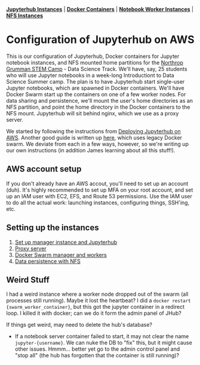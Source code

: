 **[Jupyterhub Instances](#jupyterhub-instance)** |
**[Docker Containers](#jupyter-notebook-server-docker-containers)** |
**[Notebook Worker Instances](#jupyter-notebook-worker-instances)** |
**[NFS Instances](#nfs-instance)**

# Configuration of Jupyterhub on AWS
This is our configuration of Jupyterhub, Docker containers for Jupyter notebook instances, and NFS mounted home partitions for the [Northrop Grumman STEM Camp](https://conferencereg.colostate.edu/Registration/Welcome.aspx?e=EB64C01EC8135319E6CDA22A5B404146) - Data Science Track.
We'll have, say, 25 students who will use Jupyter notebooks in a week-long Introductiont to Data Science Summer camp.
The plan is to have Jupyterhub start single-user Jupyter notebooks, which are spawned in Docker containers.
We'll have Docker Swarm start up the containers on one of a few worker nodes.
For data sharing and persistence, we'll mount the user's home directories as an NFS partition, and point the home directory in the Docker containers to the NFS mount.
Jupyterhub will sit behind nginx, which we use as a proxy server.

We started by following the instructions from [Deploying Jupyterhub on AWS](https://github.com/jupyterhub/jupyterhub/wiki/Deploying-JupyterHub-on-AWS).
Another good guide is written up [here](https://zonca.github.io/2016/05/jupyterhub-docker-swarm.html), which uses legacy Docker swarm.
We deviate from each in a few ways, however, so we're writing up our own instructions (in addition James learning about all this stuff!).

## AWS account setup
If you don't already have an AWS accout, you'll need to set up an account (duh).
It's highly recommended to set up MFA on your root account, and set up an IAM user with EC2, EFS, and Route 53 permissions.
Use the IAM user to do all the actual work: launching instances, configuring things, SSH'ing, etc.


## Setting up the instances

1. [Set up manager instance and Jupyterhub](jupyterhub/README.md)
2. [Proxy server](nginx/README.md)
3. [Docker Swarm manager and workers](swarm_legacy/README.md)
4. [Data persistence with NFS](nfs/README.md)

## Weird Stuff
I had a weird instance where a worker node dropped out of the swarm (all processes still running).
Maybe it lost the heartbeat?
I did a `docker restart {swarm_worker_container}`, but this got the jupyter container in a redirect loop.
I killed it with docker; can we do it form the admin panel of JHub?


If things get weird, may need to delete the hub's database?
* If a notebook server container failed to start, it may not clear the name `jupyter-{username}`.  We can nuke the DB to "fix" this, but it might cause other issues.  Hmmm... better yet go to the admin control panel and "stop all" (the hub has forgotten that the container is still running)?
